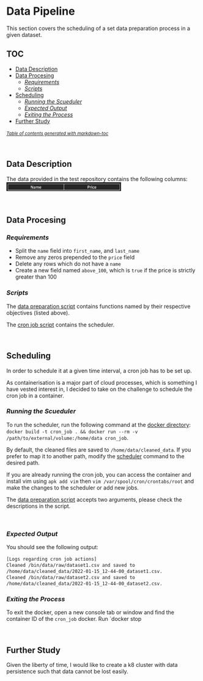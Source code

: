 # Data Pipeline
This section covers the scheduling of a set data preparation process in a given dataset.


## TOC
- [Data Description](#data-description)
- [Data Procesing](#data-procesing)
  * [_Requirements_](#-requirements-)
  * [_Scripts_](#-scripts-)
- [Scheduling](#scheduling)
  * [_Running the Scueduler_](#-running-the-scueduler-)
  * [_Expected Output_](#-expected-output-)
  * [_Exiting the Process_](#-exiting-the-process-)
- [Further Study](#further-study)

<small><i><a href='http://ecotrust-canada.github.io/markdown-toc/'>Table of contents generated with markdown-toc</a></i></small>


<br>

## Data Description
The data  provided in the test repository contains the following columns:
<img src="../misc/data_pipeline_desc.png" alt="pipeline_data_desc" width="300"/>


<br>

## Data Procesing
### _Requirements_
- Split the `name` field into `first_name`, and `last_name`
- Remove any zeros prepended to the `price` field
- Delete any rows which do not have a `name`
- Create a new field named `above_100`, which is `true` if the price is strictly greater than 100

### _Scripts_
The [data preparation script](data_prep) contains functions named by their respective objectives (listed above).

The [cron job script](root) contains the scheduler. 

<br>

## Scheduling
In order to schedule it at a given time interval, a cron job has to be set up.

As containerisation is a major part of cloud processes, which is something I have vested interest in, I decided to take on the challenge to schedule the cron job in a container.

### _Running the Scueduler_
To run the scheduler, run the following command at the [docker directory](docker): `docker build -t cron_job . && docker run --rm -v /path/to/external/volume:/home/data cron_job`.

By default, the cleaned files are saved to `/home/data/cleaned_data`. If you prefer to map it to another path, modify the [scheduler](root) command to the desired path. 

If you are already running the cron job, you can access the container and install vim using `apk add vim` then `vim /var/spool/cron/crontabs/root` and make the changes to the scheduler or add new jobs.

The [data preparation script](data_prep) accepts two arguments, please check the descriptions in the script. 

<br>

### _Expected Output_
You should see the following output:
```
[Logs regarding cron job actions]
Cleaned /bin/data/raw/dataset1.csv and saved to /home/data/cleaned_data/2022-01-15_12-44-00_dataset1.csv.
Cleaned /bin/data/raw/dataset2.csv and saved to /home/data/cleaned_data/2022-01-15_12-44-00_dataset2.csv.
```

### _Exiting the Process_
To exit the docker, open a new console tab or window and find the container ID of the `cron_job` docker.
Run `docker stop <container ID>

<br>

## Further Study
Given the liberty of time, I would like to create a k8 cluster with data persistence such that data cannot be lost easily.